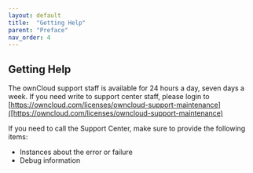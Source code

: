 ```yaml
---
layout: default
title:  "Getting Help"
parent: "Preface"
nav_order: 4
---
```



## Getting Help
The ownCloud support staff is available for 24 hours a day, seven days a week. If you need write to support center staff, please login to [https://owncloud.com/licenses/owncloud-support-maintenance]([https://owncloud.com/licenses/owncloud-support-maintenance)

If you need to call the Support Center, make sure to provide the following items:
- Instances about the error or failure
- Debug information